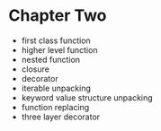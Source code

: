 <!-- bg=white fg=black -->
# Chapter Two

- first class function
- higher level function
- nested function
- closure
- decorator
- iterable unpacking
- keyword value structure unpacking
- function replacing
- three layer decorator
